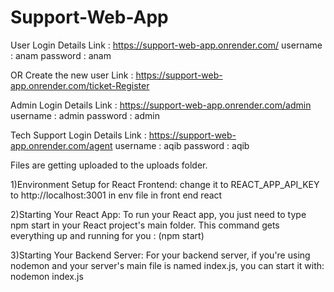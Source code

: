 # Support-Web-App

User Login Details
Link : https://support-web-app.onrender.com/
username : anam 
password : anam

OR Create the new user
Link : https://support-web-app.onrender.com/ticket-Register

Admin Login Details
Link : https://support-web-app.onrender.com/admin
username : admin 
password : admin

Tech Support Login Details
Link : https://support-web-app.onrender.com/agent
username : aqib 
password : aqib


Files are getting uploaded to the uploads folder.

1)Environment Setup for React Frontend:
change it to REACT_APP_API_KEY to http://localhost:3001 in env file in front end react

2)Starting Your React App: 
To run your React app, you just need to type npm start in your React project's main folder. This command gets everything up and running for you : (npm start)

3)Starting Your Backend Server:
For your backend server, if you're using nodemon and your server's main file is named index.js, you can start it with: nodemon index.js
